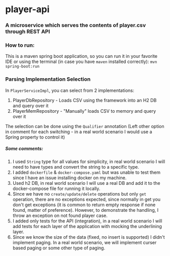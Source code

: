 # player-api

### A microservice which serves the contents of player.csv through REST API

### How to run:
This is a maven spring boot application, so you can run it in your favorite IDE or using the terminal (in case you have `maven` installed correctly): 
`mvn spring-boot:run`

### Parsing Implementation Selection
In `PlayerServiceImpl`, you can select from 2 implementations:
1. PlayerDbRepository - Loads CSV using the framework into an H2 DB and query over it
2. PlayerMemRepository - "Manually" loads CSV to memory and query over it

The selection can be done using the `Qualifier` annotation (Left other option in comment for each switching - in a real world scenario I would use a Spring property to control it)

##### Some comments:
1. I used `String` type for all values for simplicity, in real world scenario I will need to have types and convert the string to a specific type.
2. I added `dockerfile` & `docker-compose.yaml` but was unable to test them since I have an issue installing docker on my machine.
3. Used h2 DB, in real world scenario I will use a real DB and add it to the docker-compose file for running it locally.
4. Since we have no `create/update/delete` operations but only `get` operation, there are no exceptions expected, since normally in get you don't get exceptions (it is common to return empty response if none found, matter of preference). However, to demonstrate the handling, I throw an exception on not found player case.
5. I added only tests for the API (integration), in a real world scenario I will add tests for each layer of the application with mocking the underlining layer.
6. Since we know the size of the data (fixed, no insert is supported) I didn't implement paging. In a real world scenario, we will implement curser based paging or some other type of paging.